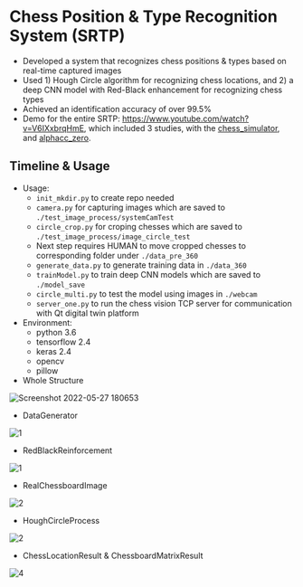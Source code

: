 # Chess Position & Type Recognition System (SRTP)

- Developed a system that recognizes chess positions & types based on real-time captured images
- Used 1) Hough Circle algorithm for recognizing chess locations, and 2) a deep CNN model with Red-Black enhancement for recognizing chess types
- Achieved an identification accuracy of over 99.5%
- Demo for the entire SRTP: https://www.youtube.com/watch?v=V6IXxbrqHmE, which included 3 studies, with the [chess_simulator](https://github.com/lebronlihd/chess_simulator), and [alphacc_zero](https://github.com/lebronlihd/alphacc_zero).

## Timeline & Usage

- Usage:
    - `init_mkdir.py` to create repo needed
    - `camera.py` for capturing images which are saved to `./test_image_process/systemCamTest`
    - `circle_crop.py` for croping chesses which are saved to `./test_image_process/image_circle_test`
    - Next step requires HUMAN to move cropped chesses to corresponding folder under `./data_pre_360`
    - `generate_data.py` to generate training data in `./data_360`
    - `trainModel.py` to train deep CNN models which are saved to `./model_save`
    - `circle_multi.py` to test the model using images in `./webcam`
    - `server_one.py` to run the chess vision TCP server for communication with Qt digital twin platform
- Environment:
    - python 3.6
    - tensorflow 2.4
    - keras 2.4
    - opencv
    - pillow
- Whole Structure

![Screenshot 2022-05-27 180653](https://user-images.githubusercontent.com/67775090/170679176-e01f23dd-6be9-42be-af77-70f440031236.png)

- DataGenerator

![1](https://github.com/lebronlihd/chess_vision/blob/master/chess_cnn/1.png)

- RedBlackReinforcement

![1](https://github.com/lebronlihd/chess_vision/blob/master/chess_cnn/2.png)

- RealChessboardImage

![2](https://github.com/lebronlihd/chess_vision/blob/master/chess_cnn/3.jpg)

- HoughCircleProcess

![2](https://github.com/lebronlihd/chess_vision/blob/master/chess_cnn/4.jpg)

- ChessLocationResult & ChessboardMatrixResult

![4](https://github.com/lebronlihd/chess_vision/blob/master/chess_cnn/5.png)
